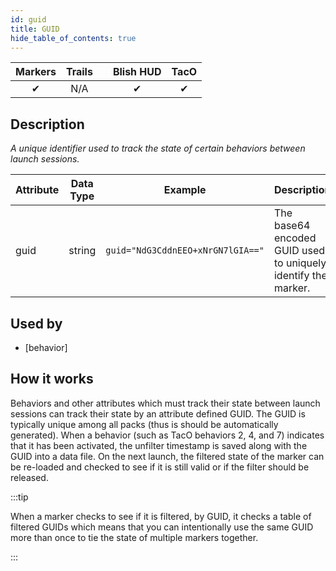 ```yaml
---
id: guid
title: GUID
hide_table_of_contents: true
---
```


| Markers | Trails | | Blish HUD | TacO |
|-|-|-|-|-|
| <center>✔</center> | <center>N/A</center> | | <center>✔</center> | <center>✔</center> |

## Description

*A unique identifier used to track the state of certain behaviors between launch sessions.*

| Attribute | Data Type | Example | Description |
|-|-|-|-|
| guid | string | `guid="NdG3CddnEEO+xNrGN7lGIA=="` | The base64 encoded GUID used to uniquely identify the marker. |

## Used by
- [behavior]

## How it works

Behaviors and other attributes which must track their state between launch sessions can track their state by an attribute defined GUID.  The GUID is typically unique among all packs (thus is should be automatically generated).  When a behavior (such as TacO behaviors 2, 4, and 7) indicates that it has been activated, the unfilter timestamp is saved along with the GUID into a data file.  On the next launch, the filtered state of the marker can be re-loaded and checked to see if it is still valid or if the filter should be released.

:::tip

When a marker checks to see if it is filtered, by GUID, it checks a table of filtered GUIDs which means that you can intentionally use the same GUID more than once to tie the state of multiple markers together.

:::